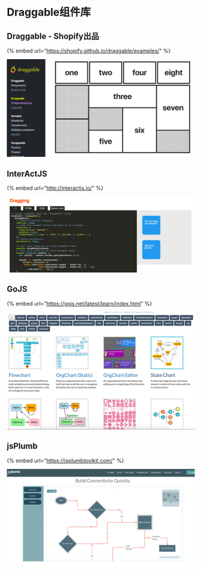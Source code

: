 # Draggable组件库

## Draggable - Shopify出品

{% embed url="https://shopify.github.io/draggable/examples/" %}

![](../.gitbook/assets/image%20%2837%29.png)

## InterActJS

{% embed url="http://interactjs.io/" %}

![](../.gitbook/assets/image%20%2831%29.png)

## GoJS

{% embed url="https://gojs.net/latest/learn/index.html" %}

![](../.gitbook/assets/image%20%2832%29.png)

## jsPlumb

{% embed url="https://jsplumbtoolkit.com/" %}

![](../.gitbook/assets/image%20%2844%29.png)


